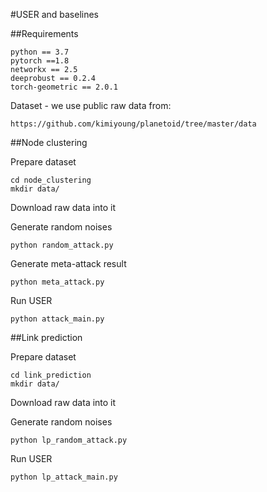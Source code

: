 #USER and baselines


##Requirements
```shell
python == 3.7
pytorch ==1.8
networkx == 2.5
deeprobust == 0.2.4
torch-geometric == 2.0.1
```


Dataset - 
we use public raw data from:
```shell
https://github.com/kimiyoung/planetoid/tree/master/data
```
##Node clustering

Prepare dataset
```shell
cd node_clustering
mkdir data/
```
Download raw data into it

Generate random noises
```shell
python random_attack.py  
```
Generate meta-attack result
```shell
python meta_attack.py  
```
Run USER
```shell
python attack_main.py
```

##Link prediction

Prepare dataset
```shell
cd link_prediction
mkdir data/
```
Download raw data into it

Generate random noises
```shell
python lp_random_attack.py  
```

Run USER
```shell
python lp_attack_main.py
```